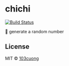 # chichi

[![Build Status](https://travis-ci.com/103cuong/chichi.svg?branch=master)](https://travis-ci.com/103cuong/chichi)

🍼 generate a random number

## License

MIT © [103cuong](https://github.com/103cuong)
